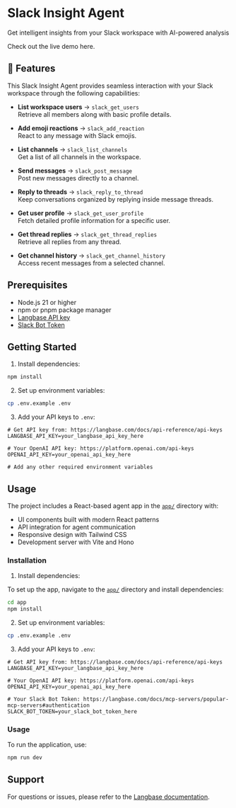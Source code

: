 # Slack Insight Agent

Get intelligent insights from your Slack workspace with AI-powered analysis

Check out the live demo here.

## 🚀 Features

This Slack Insight Agent provides seamless interaction with your Slack workspace through the following capabilities:

- **List workspace users** → `slack_get_users`  
  Retrieve all members along with basic profile details.  

- **Add emoji reactions** → `slack_add_reaction`  
  React to any message with Slack emojis.  

- **List channels** → `slack_list_channels`  
  Get a list of all channels in the workspace.  

- **Send messages** → `slack_post_message`  
  Post new messages directly to a channel.  

- **Reply to threads** → `slack_reply_to_thread`  
  Keep conversations organized by replying inside message threads.  

- **Get user profile** → `slack_get_user_profile`  
  Fetch detailed profile information for a specific user.  

- **Get thread replies** → `slack_get_thread_replies`  
  Retrieve all replies from any thread.  

- **Get channel history** → `slack_get_channel_history`  
  Access recent messages from a selected channel.  

## Prerequisites

- Node.js 21 or higher
- npm or pnpm package manager
- [Langbase API key](https://langbase.com/docs/api-reference/api-keys)
- [Slack Bot Token](https://langbase.com/docs/mcp-servers/popular-mcp-servers#authentication)

## Getting Started

1. Install dependencies:

```bash
npm install
```

2. Set up environment variables:

```bash
cp .env.example .env
```

3. Add your API keys to `.env`:

```env
# Get API key from: https://langbase.com/docs/api-reference/api-keys
LANGBASE_API_KEY=your_langbase_api_key_here

# Your OpenAI API key: https://platform.openai.com/api-keys
OPENAI_API_KEY=your_openai_api_key_here

# Add any other required environment variables
```

## Usage

The project includes a React-based agent app in the [`app/`](app/) directory with:

- UI components built with modern React patterns
- API integration for agent communication
- Responsive design with Tailwind CSS
- Development server with Vite and Hono

### Installation

1. Install dependencies:

To set up the app, navigate to the [`app/`](app/) directory and install dependencies:

```bash
cd app
npm install
```

2. Set up environment variables:

```bash
cp .env.example .env
```

3. Add your API keys to `.env`:

```env
# Get API key from: https://langbase.com/docs/api-reference/api-keys
LANGBASE_API_KEY=your_langbase_api_key_here

# Your OpenAI API key: https://platform.openai.com/api-keys
OPENAI_API_KEY=your_openai_api_key_here

# Your Slack Bot Token: https://langbase.com/docs/mcp-servers/popular-mcp-servers#authentication
SLACK_BOT_TOKEN=your_slack_bot_token_here
```

### Usage

To run the application, use:

```bash
npm run dev
```

## Support

For questions or issues, please refer to the [Langbase documentation](https://langbase.com/docs).

